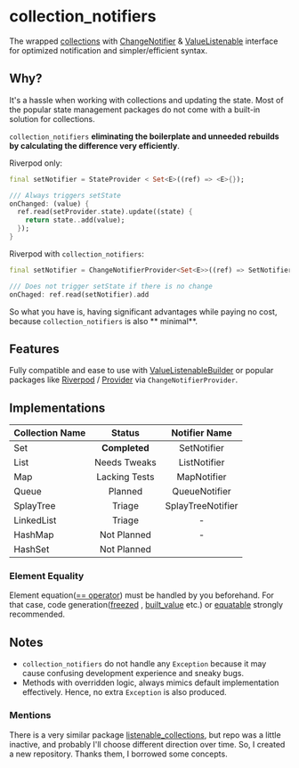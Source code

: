 # collection_notifiers

The wrapped [collections](https://api.dart.dev/stable/dart-collection/dart-collection-library.html)
with [ChangeNotifier](https://api.flutter.dev/flutter/foundation/ChangeNotifier-class.html)
& [ValueListenable](https://api.flutter.dev/flutter/foundation/ValueListenable-class.html) interface for optimized
notification and simpler/efficient syntax.

## Why?

It's a hassle when working with collections and updating the state. Most of the popular state management packages do not
come with a built-in solution for collections.

`collection_notifiers` **eliminating the boilerplate and unneeded rebuilds by calculating the difference very
efficiently**.

Riverpod only:

```dart
final setNotifier = StateProvider < Set<E>((ref) => <E>{});

/// Always triggers setState
onChanged: (value) {
  ref.read(setProvider.state).update((state) {
    return state..add(value);
  });
}
```

Riverpod with `collection_notifiers`:

```dart
final setNotifier = ChangeNotifierProvider<Set<E>>((ref) => SetNotifier<E>());

/// Does not trigger setState if there is no change
onChaged: ref.read(setNotifier).add
```

So what you have is, having significant advantages while paying no cost, because `collection_notifiers` is also **
minimal**.

## Features

Fully compatible and ease to use
with [ValueListenableBuilder](https://api.flutter.dev/flutter/widgets/ValueListenableBuilder-class.html) or popular
packages
like [Riverpod](https://pub.dev/documentation/flutter_riverpod/latest/flutter_riverpod/ChangeNotifierProvider-class.html)
/ [Provider](https://pub.dev/documentation/provider/latest/provider/ChangeNotifierProvider-class.html)
via `ChangeNotifierProvider`.

## Implementations

| Collection Name |    Status     |   Notifier Name   |
|-----------------|:-------------:|:-----------------:|
| Set             | **Completed** |    SetNotifier    |  
| List            | Needs Tweaks  |   ListNotifier    |
| Map             | Lacking Tests |    MapNotifier    |
| Queue           |    Planned    |   QueueNotifier   |
| SplayTree       |    Triage     | SplayTreeNotifier |
| LinkedList      |    Triage     |         -         |
| HashMap         |  Not Planned  |         -         |
| HashSet         |  Not Planned  |                   |

### Element Equality

Element equation([== operator](https://api.dart.dev/stable/2.13.4/dart-core/Object/operator_equals.html)) must be
handled by you beforehand. For that case, code generation([freezed](https://pub.dev/packages/freezed)
, [built_value](https://pub.dev/packages/built_value) etc.) or [equatable](https://pub.dev/packages/equatable) strongly
recommended.

## Notes

* `collection_notifiers` do not handle any `Exception` because it may cause confusing development experience and sneaky
  bugs.
* Methods with overridden logic, always mimics default implementation effectively. Hence, no extra `Exception` is also
  produced.

### Mentions

There is a very similar package [listenable_collections](https://github.com/escamoteur/listenable_collections), but repo
was a little inactive, and probably I'll choose different direction over time. So, I created a new repository. Thanks
them, I borrowed some concepts.
